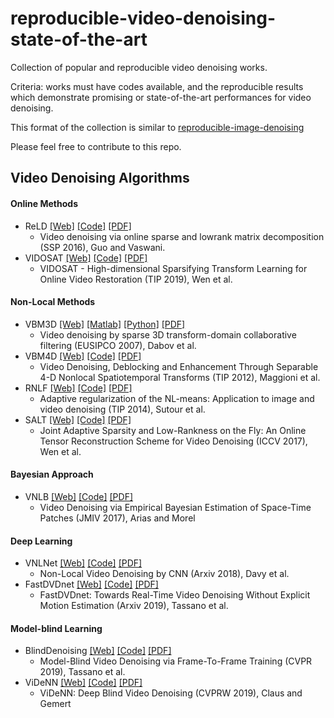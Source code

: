 # reproducible-video-denoising-state-of-the-art
Collection of popular and reproducible video denoising works.

Criteria: works must have codes available, and the reproducible results which demonstrate promising or state-of-the-art performances for video denoising.

This format of the collection is similar to [reproducible-image-denoising](https://github.com/wenbihan/reproducible-image-denoising-state-of-the-art)

Please feel free to contribute to this repo.

## Video Denoising Algorithms

#### Online Methods

 * ReLD [[Web]](https://www.ece.iastate.edu/~hanguo/denoise.html) [[Code]](https://www.ece.iastate.edu/~hanguo/ReLD_Denoising.zip) [[PDF]](https://www.ece.iastate.edu/~namrata/VideoDenoising_SSP16.pdf)
   * Video denoising via online sparse and lowrank matrix decomposition (SSP 2016), Guo and Vaswani.
 * VIDOSAT [[Web]](https://github.com/wenbihan/vidosat_icip2015) [[Code]](https://github.com/wenbihan/vidosat_icip2015) [[PDF]](https://arxiv.org/pdf/1710.00947.pdf)
   * VIDOSAT - High-dimensional Sparsifying Transform Learning for Online Video Restoration (TIP 2019), Wen et al.

#### Non-Local Methods

 * VBM3D [[Web]](http://www.cs.tut.fi/~foi/GCF-BM3D/) [[Matlab]](http://www.cs.tut.fi/~foi/GCF-BM3D/bm3d_matlab_package_3.0.5.zip) [[Python]](http://www.cs.tut.fi/~foi/GCF-BM3D/bm3d_python_package_3.0.6.tar.gz) [[PDF]](http://www.cs.tut.fi/~foi/GCF-BM3D/VBM3D_EUSIPCO_2007.pdf)
   * Video denoising by sparse 3D transform-domain collaborative filtering (EUSIPCO 2007), Dabov et al.
 * VBM4D [[Web]](http://www.cs.tut.fi/~foi/GCF-BM3D/) [[Code]](http://www.cs.tut.fi/~foi/GCF-BM3D/VBM4D_v1.zip) [[PDF]](http://www.cs.tut.fi/~foi/papers/VBM4D-TIP-2cols.pdf)
   * Video Denoising, Deblocking and Enhancement Through Separable 4-D Nonlocal Spatiotemporal Transforms (TIP 2012), Maggioni et al.  
 * RNLF [[Web]](http://iop.math.u-bordeaux.fr/?cat=27) [[Code]](https://github.com/csutour/RNLF) [[PDF]](https://hal.archives-ouvertes.fr/hal-00854830v3/document)
   * Adaptive regularization of the NL-means: Application to image and video denoising (TIP 2014), Sutour et al.  
 * SALT [[Web]](http://transformlearning.csl.illinois.edu/) [[Code]](https://github.com/wenbihan/salt_iccv2017) [[PDF]](http://transformlearning.csl.illinois.edu/assets/Bihan/ConferencePapers/BihanICCV2017salt.pdf)
   * Joint Adaptive Sparsity and Low-Rankness on the Fly: An Online Tensor Reconstruction Scheme for Video Denoising (ICCV 2017), Wen et al.
   
#### Bayesian Approach

 * VNLB [[Web]](https://github.com/pariasm/vnlb) [[Code]](https://github.com/pariasm/vnlb) [[PDF]](https://link.springer.com/article/10.1007/s10851-017-0742-4)
   * Video Denoising via Empirical Bayesian Estimation of Space-Time Patches (JMIV 2017), Arias and Morel

#### Deep Learning

 * VNLNet [[Web]](https://github.com/axeldavy/vnlnet) [[Code]](https://github.com/axeldavy/vnlnet) [[PDF]](https://arxiv.org/pdf/1811.12758.pdf)
   * Non-Local Video Denoising by CNN (Arxiv 2018), Davy et al.
 * FastDVDnet [[Web]](https://github.com/hsijiaxidian/FOCNet) [[Code]](https://github.com/m-tassano/fastdvdnet) [[PDF]](https://arxiv.org/pdf/1907.01361.pdf)
   * FastDVDnet: Towards Real-Time Video Denoising Without Explicit Motion Estimation (Arxiv 2019), Tassano et al.

#### Model-blind Learning

 * BlindDenoising [[Web]](https://github.com/tehret/blind-denoising) [[Code]](https://github.com/tehret/blind-denoising) [[PDF]](http://openaccess.thecvf.com/content_CVPR_2019/papers/Ehret_Model-Blind_Video_Denoising_via_Frame-To-Frame_Training_CVPR_2019_paper.pdf)
   * Model-Blind Video Denoising via Frame-To-Frame Training (CVPR 2019), Tassano et al. 
 * ViDeNN [[Web]](https://github.com/clausmichele/ViDeNN) [[Code]](https://github.com/clausmichele/ViDeNN) [[PDF]](http://openaccess.thecvf.com/content_CVPRW_2019/papers/NTIRE/Claus_ViDeNN_Deep_Blind_Video_Denoising_CVPRW_2019_paper.pdf)
   * ViDeNN: Deep Blind Video Denoising (CVPRW 2019), Claus and Gemert 
